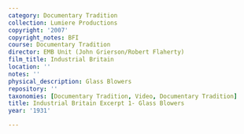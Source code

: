```yaml
---
category: Documentary Tradition
collection: Lumiere Productions
copyright: '2007'
copyright_notes: BFI
course: Documentary Tradition
director: EMB Unit (John Grierson/Robert Flaherty)
film_title: Industrial Britain
location: ''
notes: ''
physical_description: Glass Blowers
repository: ''
taxonomies: [Documentary Tradition, Video, Documentary Tradition]
title: Industrial Britain Excerpt 1- Glass Blowers
year: '1931'

---
```

